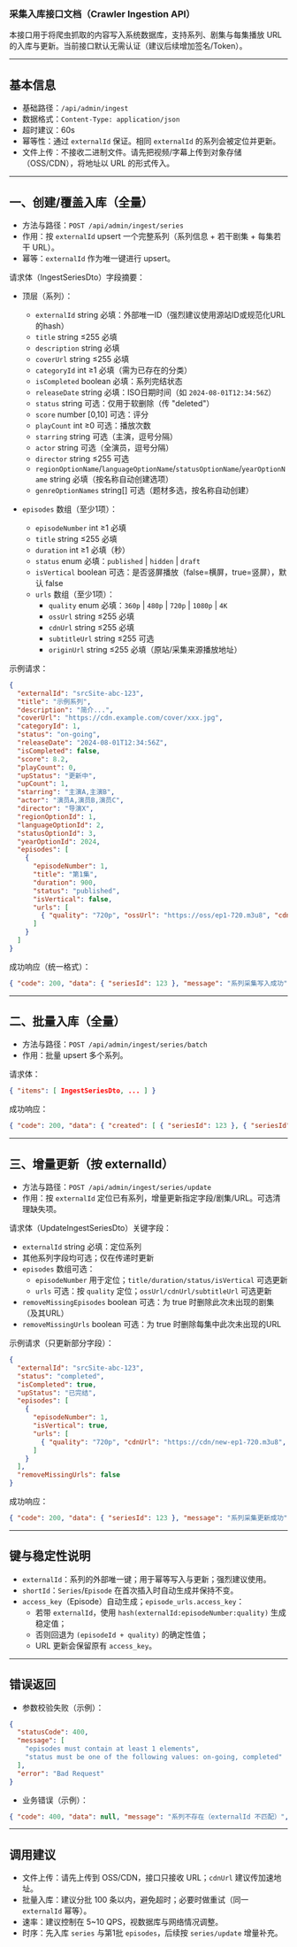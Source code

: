 ### 采集入库接口文档（Crawler Ingestion API）

本接口用于将爬虫抓取的内容写入系统数据库，支持系列、剧集与每集播放 URL 的入库与更新。当前接口默认无需认证（建议后续增加签名/Token）。

---

## 基本信息

- 基础路径：`/api/admin/ingest`
- 数据格式：`Content-Type: application/json`
- 超时建议：60s
- 幂等性：通过 `externalId` 保证。相同 `externalId` 的系列会被定位并更新。
- 文件上传：不接收二进制文件。请先把视频/字幕上传到对象存储（OSS/CDN），将地址以 URL 的形式传入。

---

## 一、创建/覆盖入库（全量）

- 方法与路径：`POST /api/admin/ingest/series`
- 作用：按 `externalId` upsert 一个完整系列（系列信息 + 若干剧集 + 每集若干 URL）。
- 幂等：`externalId` 作为唯一键进行 upsert。

请求体（IngestSeriesDto）字段摘要：

- 顶层（系列）：
  - `externalId` string 必填：外部唯一ID（强烈建议使用源站ID或规范化URL的hash）
  - `title` string ≤255 必填
  - `description` string 必填
  - `coverUrl` string ≤255 必填
  - `categoryId` int ≥1 必填（需为已存在的分类）
  - `isCompleted` boolean 必填：系列完结状态
  - `releaseDate` string 必填：ISO日期时间（如 `2024-08-01T12:34:56Z`）
  - `status` string 可选：仅用于软删除（传 "deleted"）
  - `score` number [0,10] 可选：评分
  - `playCount` int ≥0 可选：播放次数
  - `starring` string 可选（主演，逗号分隔）
  - `actor` string 可选（全演员，逗号分隔）
  - `director` string ≤255 可选
  - `regionOptionName`/`languageOptionName`/`statusOptionName`/`yearOptionName` string 必填（按名称自动创建选项）
  - `genreOptionNames` string[] 可选（题材多选，按名称自动创建）

- `episodes` 数组（至少1项）：
  - `episodeNumber` int ≥1 必填
  - `title` string ≤255 必填
  - `duration` int ≥1 必填（秒）
  - `status` enum 必填：`published` | `hidden` | `draft`
  - `isVertical` boolean 可选：是否竖屏播放（false=横屏，true=竖屏），默认 false
  - `urls` 数组（至少1项）：
    - `quality` enum 必填：`360p` | `480p` | `720p` | `1080p` | `4K`
    - `ossUrl` string ≤255 必填
    - `cdnUrl` string ≤255 必填
    - `subtitleUrl` string ≤255 可选
    - `originUrl` string ≤255 必填（原站/采集来源播放地址）

示例请求：
```json
{
  "externalId": "srcSite-abc-123",
  "title": "示例系列",
  "description": "简介...",
  "coverUrl": "https://cdn.example.com/cover/xxx.jpg",
  "categoryId": 1,
  "status": "on-going",
  "releaseDate": "2024-08-01T12:34:56Z",
  "isCompleted": false,
  "score": 8.2,
  "playCount": 0,
  "upStatus": "更新中",
  "upCount": 1,
  "starring": "主演A,主演B",
  "actor": "演员A,演员B,演员C",
  "director": "导演X",
  "regionOptionId": 1,
  "languageOptionId": 2,
  "statusOptionId": 3,
  "yearOptionId": 2024,
  "episodes": [
    {
      "episodeNumber": 1,
      "title": "第1集",
      "duration": 900,
      "status": "published",
      "isVertical": false,
      "urls": [
        { "quality": "720p", "ossUrl": "https://oss/ep1-720.m3u8", "cdnUrl": "https://cdn/ep1-720.m3u8", "originUrl": "https://origin/ep1-720.m3u8" }
      ]
    }
  ]
}
```

成功响应（统一格式）：
```json
{ "code": 200, "data": { "seriesId": 123 }, "message": "系列采集写入成功", "success": true, "timestamp": 1710000000000 }
```

---

## 二、批量入库（全量）

- 方法与路径：`POST /api/admin/ingest/series/batch`
- 作用：批量 upsert 多个系列。

请求体：
```json
{ "items": [ IngestSeriesDto, ... ] }
```

成功响应：
```json
{ "code": 200, "data": { "created": [ { "seriesId": 123 }, { "seriesId": 124 } ] }, "message": "批量系列采集写入成功", "success": true, "timestamp": 1710000000000 }
```

---

## 三、增量更新（按 externalId）

- 方法与路径：`POST /api/admin/ingest/series/update`
- 作用：按 `externalId` 定位已有系列，增量更新指定字段/剧集/URL。可选清理缺失项。

请求体（UpdateIngestSeriesDto）关键字段：

- `externalId` string 必填：定位系列
- 其他系列字段均可选；仅在传递时更新
- `episodes` 数组可选：
  - `episodeNumber` 用于定位；`title/duration/status/isVertical` 可选更新
  - `urls` 可选：按 `quality` 定位；`ossUrl/cdnUrl/subtitleUrl` 可选更新
- `removeMissingEpisodes` boolean 可选：为 true 时删除此次未出现的剧集（及其URL）
- `removeMissingUrls` boolean 可选：为 true 时删除每集中此次未出现的URL

示例请求（只更新部分字段）：
```json
{
  "externalId": "srcSite-abc-123",
  "status": "completed",
  "isCompleted": true,
  "upStatus": "已完结",
  "episodes": [
    {
      "episodeNumber": 1,
      "isVertical": true,
      "urls": [
        { "quality": "720p", "cdnUrl": "https://cdn/new-ep1-720.m3u8", "originUrl": "https://origin/new-ep1-720.m3u8" }
      ]
    }
  ],
  "removeMissingUrls": false
}
```

成功响应：
```json
{ "code": 200, "data": { "seriesId": 123 }, "message": "系列采集更新成功", "success": true, "timestamp": 1710000000000 }
```

---

## 键与稳定性说明

- `externalId`：系列的外部唯一键；用于幂等写入与更新；强烈建议使用。
- `shortId`：`Series`/`Episode` 在首次插入时自动生成并保持不变。
- `access_key`（Episode）自动生成；`episode_urls.access_key`：
  - 若带 `externalId`，使用 `hash(externalId:episodeNumber:quality)` 生成稳定值；
  - 否则回退为 `(episodeId + quality)` 的确定性值；
  - URL 更新会保留原有 `access_key`。

---

## 错误返回

- 参数校验失败（示例）：
```json
{
  "statusCode": 400,
  "message": [
    "episodes must contain at least 1 elements",
    "status must be one of the following values: on-going, completed"
  ],
  "error": "Bad Request"
}
```

- 业务错误（示例）：
```json
{ "code": 400, "data": null, "message": "系列不存在（externalId 不匹配）", "success": false, "timestamp": 1710000000000 }
```

---

## 调用建议

- 文件上传：请先上传到 OSS/CDN，接口只接收 URL；`cdnUrl` 建议传加速地址。
- 批量入库：建议分批 100 条以内，避免超时；必要时做重试（同一 `externalId` 幂等）。
- 速率：建议控制在 5~10 QPS，视数据库与网络情况调整。
- 时序：先入库 `series` 与第1批 `episodes`，后续按 `series/update` 增量补充。


